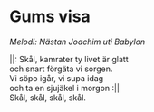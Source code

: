 # Gums visa
*Melodi: Nästan Joachim uti Babylon*

||: Skål, kamrater ty livet är glatt  
och snart förgäta vi sorgen.  
Vi söpo igår, vi supa idag  
och ta en sjujäkel i morgon :||  
Skål, skål, skål, skål.  